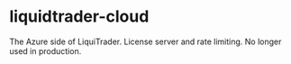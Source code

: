 # liquidtrader-cloud
 The Azure side of LiquiTrader. License server and rate limiting. No longer used in production.
